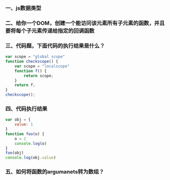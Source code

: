 ### 一、js数据类型
### 二、给你一个DOM，创建一个能访问该元素所有子元素的函数，并且要将每个子元素传递给指定的回调函数
### 三、代码题，下面代码的执行结果是什么？
```javascript
var scope = "global scope"
function checkscope() {
    var scope = "localscope" 
    function f() {
        return scope;
    }
    return f;
}
checkscope();
```
### 四、代码执行结果
```javascript
var obj = {
    value: 1
}
function foo(o) {
    o = 2
    console.log(o)
}
foo(obj)
console.log(obj.value)
```
### 五、如何将函数的argumanets转为数组？




